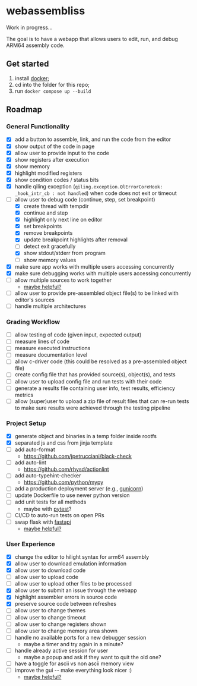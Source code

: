 # webassembliss

Work in progress...

The goal is to have a webapp that allows users to edit, run, and debug ARM64 assembly code.

## Get started
1. install [docker](https://www.docker.com/get-started/);
2. cd into the folder for this repo;
3. run `docker compose up --build`

## Roadmap

### General Functionality
- [x] add a button to assemble, link, and run the code from the editor
- [x] show output of the code in page
- [x] allow user to provide input to the code
- [x] show registers after execution
- [x] show memory
- [x] highlight modified registers
- [x] show condition codes / status bits
- [x] handle qiling exception (`qiling.exception.QlErrorCoreHook: _hook_intr_cb : not handled`) when code does not exit or timeout 
- [ ] allow user to debug code (continue, step, set breakpoint)
	- [x] create thread with tempdir
	- [x] continue and step
	- [x] highlight only next line on editor
	- [x] set breakpoints
	- [x] remove breakpoints
	- [x] update breakpoint highlights after removal
	- [ ] detect exit gracefully
	- [x] show stdout/stderr from program
	- [ ] show memory values
- [x] make sure app works with multiple users accessing concurrently
- [x] make sure debugging works with multiple users accessing concurrently
- [ ] allow multiple sources to work together
	- [maybe helpful?](https://github.com/microsoft/monaco-editor/issues/604#issuecomment-344214706)
- [ ] allow user to provide pre-assembled object file(s) to be linked with editor's sources
- [ ] handle multiple architectures

### Grading Workflow
- [ ] allow testing of code (given input, expected output)
- [ ] measure lines of code
- [ ] measure executed instructions
- [ ] measure documentation level
- [ ] allow c-driver code (this could be resolved as a pre-assembled object file)
- [ ] create config file that has provided source(s), object(s), and tests
- [ ] allow user to upload config file and run tests with their code
- [ ] generate a results file containing user info, test results, efficiency metrics
- [ ] allow (super)user to upload a zip file of result files that can re-run tests to make sure results were achieved through the testing pipeline

### Project Setup
- [x] generate object and binaries in a temp folder inside rootfs
- [x] separated js and css from jinja template
- [ ] add auto-format
	- https://github.com/jpetrucciani/black-check
- [ ] add auto-lint
	- https://github.com/rhysd/actionlint
- [ ] add auto-typehint-checker
	- https://github.com/python/mypy
- [ ] add a production deployment server (e.g., [gunicorn](https://rest-apis-flask.teclado.com/docs/deploy_to_render/docker_with_gunicorn/))
- [ ] update Dockerfile to use newer python version
- [ ] add unit tests for all methods
	- maybe with [pytest](https://docs.pytest.org/en/stable/getting-started.html)?
- [ ] CI/CD to auto-run tests on open PRs
- [ ] swap flask with [fastapi](https://fastapi.tiangolo.com/)
	- [maybe helpful?](https://testdriven.io/blog/moving-from-flask-to-fastapi/)

### User Experience
- [x] change the editor to hilight syntax for arm64 assembly
- [x] allow user to download emulation information
- [x] allow user to download code
- [ ] allow user to upload code
- [ ] allow user to upload other files to be processed
- [x] allow user to submit an issue through the webapp
- [x] highlight assembler errors in source code
- [x] preserve source code between refreshes
- [ ] allow user to change themes
- [ ] allow user to change timeout
- [ ] allow user to change registers shown
- [ ] allow user to change memory area shown
- [ ] handle no available ports for a new debugger session
	- maybe a timer and try again in a minute?
- [ ] handle already active session for user
	- maybe a popup and ask if they want to quit the old one?
- [ ] have a toggle for ascii vs non ascii memory view
- [ ] improve the gui -- make everything look nicer :)
	- [maybe helpful?](https://getbootstrap.com/)
